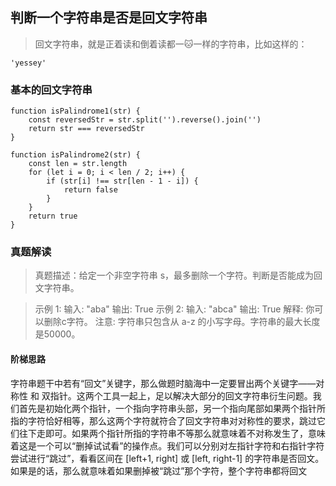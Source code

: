 ## 判断一个字符串是否是回文字符串

> 回文字符串，就是正着读和倒着读都一🐱一样的字符串，比如这样的：
```
'yessey'
```
### 基本的回文字符串

```
function isPalindrome1(str) {
    const reversedStr = str.split('').reverse().join('')
    return str === reversedStr
}

function isPalindrome2(str) {
    const len = str.length
    for (let i = 0; i < len / 2; i++) {
        if (str[i] !== str[len - 1 - i]) {
            return false
        }
    }
    return true
}

```
### 真题解读
> 真题描述：给定一个非空字符串 s，最多删除一个字符。判断是否能成为回文字符串。

> 示例 1: 输入: "aba"
输出: True
示例 2:
输入: "abca"
输出: True
解释: 你可以删除c字符。
注意: 字符串只包含从 a-z 的小写字母。字符串的最大长度是50000。

#### 阶梯思路
字符串题干中若有“回文”关键字，那么做题时脑海中一定要冒出两个关键字——对称性 和 双指针。这两个工具一起上，足以解决大部分的回文字符串衍生问题。我们首先是初始化两个指针，一个指向字符串头部，另一个指向尾部如果两个指针所指的字符恰好相等，那么这两个字符就符合了回文字符串对对称性的要求，跳过它们往下走即可。如果两个指针所指的字符串不等那么就意味着不对称发生了，意味着这是一个可以“删掉试试看”的操作点。我们可以分别对左指针字符和右指针字符尝试进行“跳过”，看看区间在 [left+1, right] 或 [left, right-1] 的字符串是否回文。如果是的话，那么就意味着如果删掉被“跳过”那个字符，整个字符串都将回文